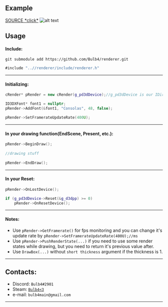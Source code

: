## Example

[SOURCE \*click*](../master/example/main.cpp)
![alt text](../master/example/screenshot.png?raw=true "example illustration")

## Usage

#### Include: 
```
git submodule add https://github.com/Bulb4/renderer.git
```

```java
#include "..//renderer/include/renderer.h"
```

***
#### Initializing:
```cpp
cRender* pRender = new cRender(g_pd3dDevice);//g_pd3dDevice is our IDirect3DDevice9

ID3DXFont* font1 = nullptr;
pRender->AddFont(&font1, "Consolas", 48, false);

pRender->SetFramerateUpdateRate(400U);
```
***

#### In your drawing function(EndScene, Present, etc.):
```cpp
pRender->BeginDraw();
 
//drawing stuff
 
pRender->EndDraw();
```
***
#### In your Reset:
```cpp
pRender->OnLostDevice();

if (g_pd3dDevice->Reset(&g_d3dpp) >= 0)
    pRender->OnResetDevice();
```
***
#### Notes:
* Use `pRender->GetFramerate()` for fps monitoring and you can change it's update rate by `pRender->SetFramerateUpdateRate(400U);//ms`
* Use `pRender->PushRenderState(...)` if you need to use some render states while drawing, but you need to return it's previous value after.
* Use `DrawBox(...)` without `short thickness` argument if the thickness is 1.
 
***
## Contacts:
* Discord: `Bulb4#2901`
* Steam: [`Bulb4<3`](https://steamcommunity.com/id/bulb4_/)
* e-mail: `bulb4main@gmail.com`

***
